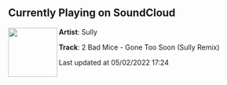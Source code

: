 ## Currently Playing on SoundCloud

[<img align="left" width="100" src="https://i1.sndcdn.com/artworks-000373575093-xwdbif-t500x500.jpg">](https://soundcloud.com/sullye64/2-bad-mice-gone-too-soon-sully-remix)

**Artist**: Sully 

**Track**: 2 Bad Mice - Gone Too Soon (Sully Remix)

Last updated at 05/02/2022 17:24
